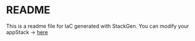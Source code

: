 # README
This is a readme file for IaC generated with StackGen.
You can modify your appStack -> [here](http://main.dev.stackgen.com/appstacks/fdc84c9b-c550-4d84-aaba-5488501da763)
